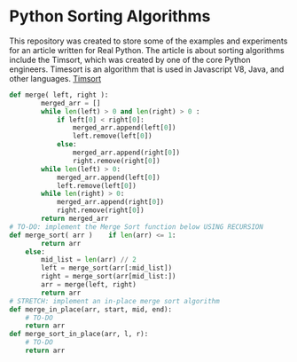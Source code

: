 # Python Sorting Algorithms

This repository was created to store some of the examples and experiments for an article written for Real Python.
The article is about sorting algorithms include the Timsort, which was created by one of the core Python engineers.
Timesort is an algorithm that is used in Javascript V8, Java, and other languages. [Timsort](https://v8.dev/blog/array-sort#timsort)


```python
def merge( left, right ):
        merged_arr = []
        while len(left) > 0 and len(right) > 0 :
            if left[0] < right[0]:
                merged_arr.append(left[0])
                left.remove(left[0])
            else:
                merged_arr.append(right[0])
                right.remove(right[0])
        while len(left) > 0:
            merged_arr.append(left[0])
            left.remove(left[0])
        while len(right) > 0:
            merged_arr.append(right[0])
            right.remove(right[0])
        return merged_arr
# TO-DO: implement the Merge Sort function below USING RECURSION
def merge_sort( arr )    if len(arr) <= 1:
        return arr
    else:
        mid_list = len(arr) // 2
        left = merge_sort(arr[:mid_list])
        right = merge_sort(arr[mid_list:])
        arr = merge(left, right)
        return arr
# STRETCH: implement an in-place merge sort algorithm
def merge_in_place(arr, start, mid, end):
    # TO-DO
    return arr
def merge_sort_in_place(arr, l, r): 
    # TO-DO
    return arr
```
